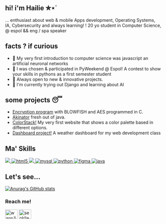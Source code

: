 ## hi! i'm Hailie ✮⋆˙
... enthusiast about web & mobile Apps development, Operating Systems, IA, Cybersecurity and always learning! ! 20 yo student in Computer Science, @ espol && eng / spa speaker

## facts ? if curious 
<ul>
  <li>🪷 My very first introduction to computer science was javascript an artificial neuronal networks</li>
  <li>🍄 I was chosen & participated in PyWeekend @ Espol! A contest to show your skills in pythons as a first semester student</li>
  <li>🦅 Always open to new & innovative projects.</li>
  <li>🪼 I'm currently trying out Django and learning about AI</li>
</ul>

## some projects 😴
<ul>
  <li><a href="https://github.com/se0klie/programaEncriptadorAESBLOWFISH">Encryption program</a> with BLOWFISH and AES programmed in C.</li>
  <li><a href="https://github.com/se0klie/AkinatorJavaVer">Akinator</a> fresh out of java.</li>
  <li><a href="https://github.com/se0klie/colorStack">ColorStack!</a> My very first website that shows a color palette based in different options.</li>
  <li><a href="https://github.com/se0klie/dashboard">Dashboard project!</a> A weather dashboard for my web development class</li>

</ul>

## Ma' Skills

<p align="left"> 
  <a href="https://developer.mozilla.org/en-US/docs/Web/JavaScript" target="_blank" rel="noreferrer">
    <img src="https://img.shields.io/badge/JavaScript-323330?style=for-the-badge&logo=javascript&logoColor=F7DF1E" />
  </a>
  <a href="https://www.w3.org/html/" target="_blank" rel="noreferrer">
    <img src="https://img.shields.io/badge/HTML5-E34F26?style=for-the-badge&logo=html5&logoColor=white" alt="html5" /> 
  </a>
  <a href="https://www.w3schools.com/css/" target="_blank" rel="noreferrer">
    <img src="https://img.shields.io/badge/CSS3-1572B6?style=for-the-badge&logo=css3&logoColor=white" />
  </a>
  <a href="https://www.mysql.com/" target="_blank" rel="noreferrer"> 
    <img src="https://img.shields.io/badge/MySQL-005C84?style=for-the-badge&logo=mysql&logoColor=white" alt="mysql" />
  </a>
  <a href="https://www.python.org" target="_blank" rel="noreferrer">
    <img src="https://img.shields.io/badge/Python-FFD43B?style=for-the-badge&logo=python&logoColor=blue" alt="python" /> 
  </a> 
  <a href="https://www.figma.com/" target="_blank" rel="noreferrer">
    <img src="https://img.shields.io/badge/Figma-F24E1E?style=for-the-badge&logo=figma&logoColor=white" alt="figma" />
  </a>
  <a href="https://www.java.com/es/" target="_blank" rel="noreferrer">
    <img src="https://img.shields.io/badge/java-%23ED8B00.svg?style=for-the-badge&logo=openjdk&logoColor=white" alt="java" />
  </a>
</p>

## Let's see...
[![Anurag's GitHub stats](https://github-readme-stats.vercel.app/api?username=se0klie&theme=omni)](https://github.com/se0klie/github-readme-stats)

<h3 align="left">Reach me!</h3>
<p align="left">
<a href="https://www.linkedin.com/in/hailie-jiménez-5b92822b3/" target="blank"><img align="center" src="https://raw.githubusercontent.com/rahuldkjain/github-profile-readme-generator/master/src/images/icons/Social/linked-in-alt.svg" alt="www.linkedin.com/in/hailie-jimenez" height="30" width="40" /></a>
<a href="https://www.instagram.com/seoklie/" target="blank"><img align="center" src="https://raw.githubusercontent.com/rahuldkjain/github-profile-readme-generator/master/src/images/icons/Social/instagram.svg" alt="seoklie" height="30" width="40" /></a>

